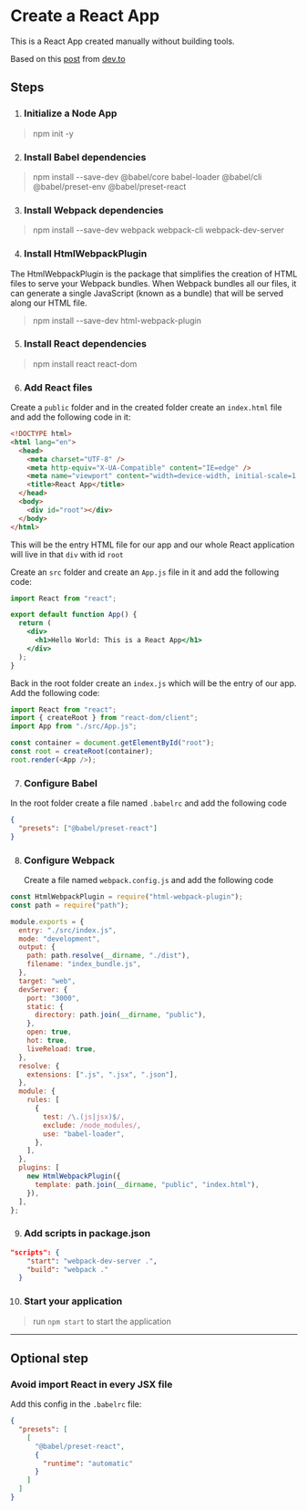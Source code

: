 # Create a React App

This is a React App created manually without building tools.

Based on this [post](https://dev.to/ivadyhabimana/how-to-create-a-react-app-without-using-create-react-app-a-step-by-step-guide-30nl) from [dev.to](https://dev.to/)

## Steps

1. ### Initialize a Node App

> npm init -y

2. ### Install Babel dependencies

> npm install --save-dev @babel/core babel-loader @babel/cli @babel/preset-env @babel/preset-react

3. ### Install Webpack dependencies

> npm install --save-dev webpack webpack-cli webpack-dev-server

4. ### Install HtmlWebpackPlugin

The HtmlWebpackPlugin is the package that simplifies the creation of HTML files to serve your Webpack bundles. When Webpack bundles all our files, it can generate a single JavaScript (known as a bundle) that will be served along our HTML file.

> npm install --save-dev html-webpack-plugin

5. ### Install React dependencies

> npm install react react-dom

6. ### Add React files

Create a `public` folder and in the created folder create an `index.html` file and add the following code in it:

```html
<!DOCTYPE html>
<html lang="en">
  <head>
    <meta charset="UTF-8" />
    <meta http-equiv="X-UA-Compatible" content="IE=edge" />
    <meta name="viewport" content="width=device-width, initial-scale=1.0" />
    <title>React App</title>
  </head>
  <body>
    <div id="root"></div>
  </body>
</html>
```

This will be the entry HTML file for our app and our whole React application will live in that `div` with id `root`

Create an `src` folder and create an `App.js` file in it and add the following code:

```jsx
import React from "react";

export default function App() {
  return (
    <div>
      <h1>Hello World: This is a React App</h1>
    </div>
  );
}
```

Back in the root folder create an `index.js` which will be the entry of our app. Add the following code:

```javascript
import React from "react";
import { createRoot } from "react-dom/client";
import App from "./src/App.js";

const container = document.getElementById("root");
const root = createRoot(container);
root.render(<App />);
```

7. ### Configure Babel

In the root folder create a file named `.babelrc` and add the following code

```json
{
  "presets": ["@babel/preset-react"]
}
```

8. ### Configure Webpack

   Create a file named `webpack.config.js` and add the following code

```javascript
const HtmlWebpackPlugin = require("html-webpack-plugin");
const path = require("path");

module.exports = {
  entry: "./src/index.js",
  mode: "development",
  output: {
    path: path.resolve(__dirname, "./dist"),
    filename: "index_bundle.js",
  },
  target: "web",
  devServer: {
    port: "3000",
    static: {
      directory: path.join(__dirname, "public"),
    },
    open: true,
    hot: true,
    liveReload: true,
  },
  resolve: {
    extensions: [".js", ".jsx", ".json"],
  },
  module: {
    rules: [
      {
        test: /\.(js|jsx)$/,
        exclude: /node_modules/,
        use: "babel-loader",
      },
    ],
  },
  plugins: [
    new HtmlWebpackPlugin({
      template: path.join(__dirname, "public", "index.html"),
    }),
  ],
};
```

9. ### Add scripts in package.json

```json
"scripts": {
    "start": "webpack-dev-server .",
    "build": "webpack ."
  }
```

10. ### Start your application

> run `npm start` to start the application

---

## Optional step

### Avoid import React in every JSX file

Add this config in the `.babelrc` file:

```json
{
  "presets": [
    [
      "@babel/preset-react",
      {
        "runtime": "automatic"
      }
    ]
  ]
}
```
